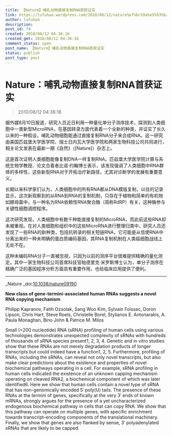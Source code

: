 ```yaml
---
title: 【Nature】哺乳动物直接复制RNA首获证实
link: https://lufuhao.wordpress.com/2010/08/12/nature%ef%bc%9a%e5%93%ba%e4%b9%b3%e5%8a%a8%e7%89%a9%e7%9b%b4%e6%8e%a5%e5%a4%8d%e5%88%b6rna%e9%a6%96%e8%8e%b7%e8%af%81%e5%ae%9e/
author: lufuhao
description: 
post_id: 74
created: 2010/08/12 04:36:16
created_gmt: 2010/08/12 04:36:16
comment_status: open
post_name: 【Nature】哺乳动物直接复制RNA首获证实
status: publish
post_type: post
---
```


# Nature：哺乳动物直接复制RNA首获证实

> 2010/08/12 04:36:16

 

据外媒8月10日报道，研究人员近日利用一种量化单分子测序技术，探测到人类细胞中一类新型MicroRNA，在基因转录方面代表着一个全新的种类，并证实了长久以来的一种假设，哺乳动物细胞能通过直接复制RNA分子来合成RNA。这一研究由美国匹兹堡大学医学院、瑞士日内瓦大学医学院和两家生物科技公司共同进行，相关论文发表在最新一期《自然》（[Nature]）杂志上。

这是首次证明人类细胞能像复制DNA一样复制RNA。匹兹堡大学医学院计算与系统生物学教授、论文合着者比诺·约翰博士表示，该发现强调了人类细胞中RNA群体的多样性，这些新型RNA对于开拓治疗新路径，尤其对诊断学的发展有重要意义。

长期以来科学家们认为，人类细胞中的所有RNA都从DNA模版复制，以往的记录显示，这次新观察到的从RNA到RNA的复制机制，只存在于植物和简单的有机物如酵母菌中，与一种名为RNA依赖性RNA聚合酶（简称RdRP）有关，这种酶参与关键性细胞调控程序。

这次研究发现，人类细胞中有数千种能直接复制的MicroRNA，而此前这些RNA却未被重视。在对人类细胞和组织中的这些MicroRNA进行整理归类中，研究人员还发现了一些RNA的新种类，包括抗转录的相关短链RNA，它可能是从信使RNA中分离出来的一种未明确的蛋白质编码基因，其RNA复制机制在人类癌细胞战线上无处不在。

这种未编码RNA分子一直被忽视，只因为以前的测序平台很难提供精确的量化测定。其中一家生物科技公司首席科技官帕德里克·米罗斯博士认为，单分子测序在精确广泛的基因程序分析方面具有重要作用，也给临床应用提供了便利。

***

_Nature _doi:[10.1038/nature09190](http://doi.org/10.1038/nature09190)

**New class of gene-termini-associated human RNAs suggests a novel RNA copying mechanism**

Philipp Kapranov, Fatih Ozsolak, Sang Woo Kim, Sylvain Foissac, Doron Lipson, Chris Hart, Steve Roels, Christelle Borel, Stylianos E. Antonarakis, A. Paula Monaghan, Bino John & Patrice M. Milos

Small (<200 nucleotide) RNA (sRNA) profiling of human cells using various technologies demonstrates unexpected complexity of sRNAs with hundreds of thousands of sRNA species present1, 2, 3, 4. Genetic and in vitro studies show that these RNAs are not merely degradation products of longer transcripts but could indeed have a function1, 2, 5. Furthermore, profiling of RNAs, including the sRNAs, can reveal not only novel transcripts, but also make clear predictions about the existence and properties of novel biochemical pathways operating in a cell. For example, sRNA profiling in human cells indicated the existence of an unknown capping mechanism operating on cleaved RNA2, a biochemical component of which was later identified6. Here we show that human cells contain a novel type of sRNA that has non-genomically encoded 5′ poly(U) tails. The presence of these RNAs at the termini of genes, specifically at the very 3′ ends of known mRNAs, strongly argues for the presence of a yet uncharacterized endogenous biochemical pathway in cells that can copy RNA. We show that this pathway can operate on multiple genes, with specific enrichment towards transcript-encoding components of the translational machinery. Finally, we show that genes are also flanked by sense, 3′ polyadenylated sRNAs that are likely to be capped.
